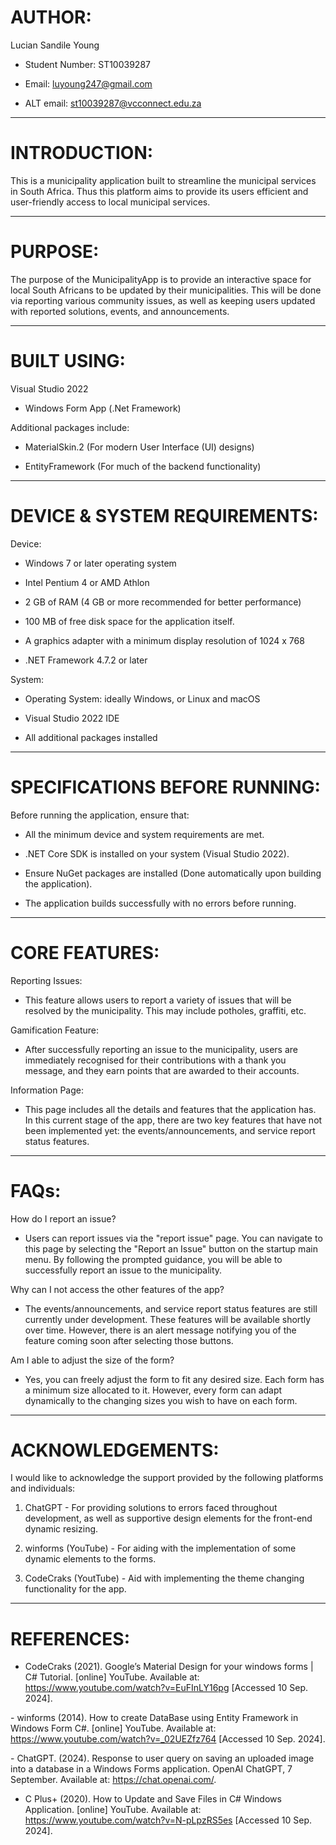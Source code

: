 
# AUTHOR:

Lucian Sandile Young
- Student Number: ST10039287
 
- Email: luyoung247@gmail.com
  
- ALT email: st10039287@vcconnect.edu.za

----------------------------------------------------------------------------------------------------

# INTRODUCTION:

This is a municipality application built to streamline the municipal services in South Africa.
Thus this platform aims to provide its users efficient and user-friendly access to local municipal services.

----------------------------------------------------------------------------------------------------

# PURPOSE:

The purpose of the MunicipalityApp is to provide an interactive space for local South Africans to be updated by their municipalities.
This will be done via reporting various community issues, as well as keeping users updated with reported solutions, events, and announcements.

----------------------------------------------------------------------------------------------------

# BUILT USING:

Visual Studio 2022

- Windows Form App (.Net Framework)

Additional packages include:

- MaterialSkin.2 (For modern User Interface (UI) designs)
  
- EntityFramework (For much of the backend functionality)

----------------------------------------------------------------------------------------------------

# DEVICE & SYSTEM REQUIREMENTS:

Device:

- Windows 7 or later operating system
  
- Intel Pentium 4 or AMD Athlon
  
- 2 GB of RAM (4 GB or more recommended for better performance)
  
- 100 MB of free disk space for the application itself.
  
- A graphics adapter with a minimum display resolution of 1024 x 768
  
- .NET Framework 4.7.2 or later

System:

- Operating System: ideally Windows, or Linux and macOS
  
- Visual Studio 2022 IDE
  
- All additional packages installed
  

----------------------------------------------------------------------------------------------------

# SPECIFICATIONS BEFORE RUNNING:

Before running the application, ensure that:

- All the minimum device and system requirements are met.
  
- .NET Core SDK is installed on your system (Visual Studio 2022).
  
- Ensure NuGet packages are installed (Done automatically upon building the application).
  
- The application builds successfully with no errors before running.

----------------------------------------------------------------------------------------------------

# CORE FEATURES:

 Reporting Issues: 
 
- This feature allows users to report a variety of issues that will be resolved by the municipality.
  This may include potholes, graffiti, etc.

Gamification Feature: 

- After successfully reporting an issue to the municipality, users are immediately recognised for their contributions
  with a thank you message, and they earn points that are awarded to their accounts.

Information Page: 

- This page includes all the details and features that the application has. In this current stage of the app, there are
  two key features that have not been implemented yet: the events/announcements, and service report status features.

----------------------------------------------------------------------------------------------------

# FAQs:

How do I report an issue?

- Users can report issues via the "report issue" page. You can navigate to this page by selecting the "Report an Issue" button on
  the startup main menu. By following the prompted guidance, you will be able to successfully report an issue to the municipality.

Why can I not access the other features of the app?

- The events/announcements, and service report status features are still currently under development. These features will be available shortly
  over time. However, there is an alert message notifying you of the feature coming soon after selecting those buttons.

Am I able to adjust the size of the form?

- Yes, you can freely adjust the form to fit any desired size. Each form has a minimum size allocated to it. However, every form can adapt dynamically
  to the changing sizes you wish to have on each form.

----------------------------------------------------------------------------------------------------

# ACKNOWLEDGEMENTS:

I would like to acknowledge the support provided by the following platforms and individuals:

1. ChatGPT - For providing solutions to errors faced throughout development, as well as supportive design elements for the front-end dynamic resizing.

2. winforms (YouTube) - For aiding with the implementation of some dynamic elements to the forms.

3. CodeCraks (YoutTube) - Aid with implementing the theme changing functionality for the app.

----------------------------------------------------------------------------------------------------

# REFERENCES:

- CodeCraks (2021). Google’s Material Design for your windows forms | C# Tutorial. [online] YouTube. Available at: https://www.youtube.com/watch?v=EuFInLY16pg [Accessed 10 Sep. 2024].

‌- winforms (2014). How to create DataBase using Entity Framework in Windows Form C#. [online] YouTube. Available at: https://www.youtube.com/watch?v=_02UEZfz764 [Accessed 10 Sep. 2024].

‌- ChatGPT. (2024). Response to user query on saving an uploaded image into a database in a Windows Forms application. OpenAI ChatGPT, 7 September. Available at: https://chat.openai.com/.

- C Plus+ (2020). How to Update and Save Files in C# Windows Application. [online] YouTube. Available at: https://www.youtube.com/watch?v=N-pLpzRS5es [Accessed 10 Sep. 2024].

‌
